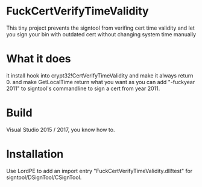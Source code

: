 # FuckCertVerifyTimeValidity
This tiny project prevents the signtool from verifing cert time validity and let you sign your bin with outdated cert without changing system time manually

# What it does
it install hook into crypt32!CertVerifyTimeValidity and make it always return 0.
and make GetLocalTime return what you want as you can add "-fuckyear 2011" to signtool's commandline to sign a cert from year 2011.

# Build
Visual Studio 2015 / 2017, you know how to.

# Installation
Use LordPE to add an import entry "FuckCertVerifyTimeValidity.dll!test" for signtool/DSignTool/CSignTool.
